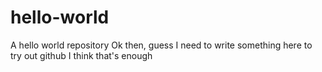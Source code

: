 # hello-world
A hello world repository
Ok then, guess I need to write something here to try out github
I think that's enough
